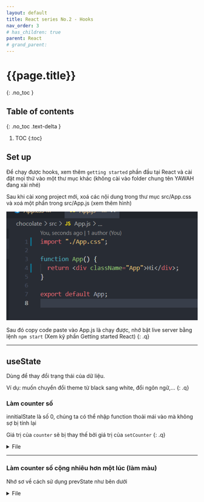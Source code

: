 ```yaml
---
layout: default
title: React series No.2 - Hooks
nav_order: 3
# has_children: true
parent: React
# grand_parent:
---
```


<!-- markdownlint-disable MD025-->
# {{page.title}}
{: .no_toc }

## Table of contents
{: .no_toc .text-delta }

1. TOC
{:toc}
<!-- markdownlint-enable MD025-->

## Set up

Để chạy được hooks, xem thêm `getting started` phần đầu tại React và cài đặt mọi thứ vào một thư mục khác (không cài vào folder chung tên YAWAH đang xài nhé)

Sau khi cài xong project mới, xoá các nội dung trong thư mục src/App.css và xoá một phần trong src/App.js (xem thêm hình)

![><](https://raw.githubusercontent.com/FTU2-Student-Association/official-materials/gh-pages/assets/images/react-series-no2/Wed-22-Dec-2021-20-57-56.png)

Sau đó copy code paste vào App.js là chạy được, nhớ bật live server bằng lệnh `npm start` (Xem kỹ phần Getting started React)
{: .q}

---

## useState

Dùng để thay đổi trạng thái của dữ liệu.

Ví dụ: muốn chuyển đổi theme từ black sang white, đổi ngôn ngữ,...
{: .q}

### Làm counter số

innitialState là số 0, chúng ta có thể nhập function thoải mái vào mà không sợ bị tính lại

Giá trị của `counter` sẽ bị thay thế bởi giá trị của `setCounter`
{: .q}

<!-- ! -->
<details markdown="block">
  <summary>
    File
  </summary>
```html
import "./App.css"
import { useState } from "react"
function App() {
    const [counter, setCounter] = useState(0)
    // Thử double dòng setCounter xem chúng ta có thể cộng
    // 2 lần liên tiếp không?
    const handleClick = () => {
        setCounter(counter + 1)
    }
    return (
        <div id="wrapper">
            <h1>{counter}</h1>
            <button onClick={handleClick}>Click me</button>
        </div>
    )
}
export default App
```

</details>

---

### Làm counter số cộng nhiêu hơn một lúc (làm màu)

Nhớ sơ về cách sử dụng prevState như bên dưới

<!-- ! -->
<details markdown="block">
  <summary>
    File
  </summary>
```html
import "./App.css"
import { useState } from "react"
function App() {
    const [counter, setCounter] = useState(0)
    const handleClick = () => {
        setCounter((prevState) => prevState + 1)
        setCounter((prevState) => prevState + 1)
    }
    return (
        <div id="wrapper">
            <h1>{counter}</h1>
            <button onClick={handleClick}>Click me</button>
        </div>
    )
}
export default App
```

---

## Two-way binding

### Làm một bộ random quà

<!-- ! -->
<details markdown="block">
  <summary>
    File
  </summary>
```html
import "./App.css"
import { useState } from "react"
function App() {
    const [gift, setGift] = useState("Nhấn vào để nhận quà")
    const gifts = ["money", "bear", "nothing", "task"]
    function handleClick() {
        setGift(gifts[Math.floor(Math.random() * gifts.length)])
    }
    return (
        <div id="wrapper">
            <h1>{gift}</h1>
            <button onClick={handleClick}>Click me</button>
        </div>
    )
}
export default App
```

---

### One way binding

Phần này bật Console lên xem nhé

<!-- ! -->
<details markdown="block">
  <summary>
    File
  </summary>
```html
import "./App.css"
import { useState } from "react"
function App() {
    const [frominput, setFrominput] = useState("")
    console.log(frominput)
    return (
        <div id="wrapper">
            <input
                type="text"
                onChange={(e) => setFrominput(e.target.value)}
                placeholder="Nhớ bật console xem"
            />
        </div>
    )
}
export default App
```

---

### Cách ép React two-way binding

<!-- ! -->
<details markdown="block">
  <summary>
    File
  </summary>
```html
a
```

---

### Cách tạo ra button radio

<!-- ! -->
<details markdown="block">
  <summary>
    File
  </summary>
```html
import "./App.css"
import { useState } from "react"
const btnList = [
    {
        name: "Đây là một",
    },
    {
        name: "Đây là hai",
    },
    {
        name: "Đây là ba",
    },
]
function App() {
    const [check, setCheck] = useState()
    console.log(check)
    function handleClick() {
        console.log({ id: check })
    }
    return (
        <div id="wrapper">
            {btnList.map((btn, index) => {
                return (
                    <div key={index}>
                        <input
                            type="radio"
                            checked={check === index}
                            onChange={(e) => setCheck(index)}
                        />
                        {btn.name}
                    </div>
                )
            })}
            <button onClick={handleClick}>Register</button>
        </div>
    )
}
export default App
```

---

### Cách tạo ra checklist

<!-- ! -->
<details markdown="block">
  <summary>
    File
  </summary>
```html
import "./App.css"
import { useState } from "react"
const btnList = [
    {
        name: "Đây là một",
    },
    {
        name: "Đây là hai",
    },
    {
        name: "Đây là ba",
    },
]
function App() {
    const [check, setCheck] = useState([])
    function handleCheck(index) {
        setCheck((prev) => {
            let isCheck = prev.includes(index)
            if (isCheck) {
                return prev.filter((varr) => varr !== index)
            } else {
                return [...prev, index]
            }
        })
    }
    console.log(check)
    function handleClick() {
        console.log({ id: check })
    }
    return (
        <div id="wrapper">
            {btnList.map((btn, index) => {
                return (
                    <div key={index}>
                        <input
                            type="checkbox"
                            checked={check.includes(index)}
                            onChange={() => handleCheck(index)}
                        />
                        {btn.name}
                    </div>
                )
            })}
            <button onClick={handleClick}>Register</button>
        </div>
    )
}
export default App
```

---

### Check list baby

<!-- ! -->
<details markdown="block">
  <summary>
    File
  </summary>
```html
import "./App.css"
import { useState } from "react"
function App() {
    const [list, setList] = useState([])
    const [show, setShow] = useState(
        JSON.parse(localStorage.getItem("list")) ?? []
    )
    console.log(list)
    function handleClick() {
        console.log(list)
        setShow((prev) => {
            const toLocal = [...prev, list]
            localStorage.setItem("list", JSON.stringify(toLocal))
            console.log(toLocal)
            return toLocal
        })
        setList("")
    }
    function HandleShow() {
        return show.map((iShow, index) => {
            return (
                <div key={index}>
                    <li>{iShow}</li>
                    <span>Delete</span>
                </div>
            )
        })
    }
    return (
        <div id="wrapper">
            <input
                type="text"
                value={list}
                onChange={(e) => setList(e.target.value)}
            />
            <button onClick={handleClick}>Register</button>
            <ul>
                <HandleShow />
            </ul>
        </div>
    )
}
export default App
```

---

## useEffect

Có 3 trường hợp sử dụng
Tính chất chung:

1. Callback luôn được gọi sau khi component mounted
2. Cleanup function luôn được gọi trước khi component unmounted
3. Cleanup function luôn được gọi trước khi callback được gọi (trừ lần mounted)

### Trường hợp 1: useEffect (callback)

Tính chất thêm:

- Gọi callback mỗi khi component re-render
- Gọi callback sau khi component được thêm vào DOM

Do vậy khi làm form input sẽ bị gọi callback liên tục (nên ít được dùng)
{: .q}

<!-- ! -->
<details markdown="block">
  <summary>
    File
  </summary>
```html
a
```

---

### Trường hợp 2: useEffect (callback,[])

Tính chất thêm:

- Chỉ gọi callback 1 lần sau khi component mounted

Nên sử dụng để fetch một lần render ra giao diện
{: .q}

<!-- ! -->
<details markdown="block">
  <summary>
    File
  </summary>
```html
import { useEffect, useState } from "react"
function Content() {
    const [newInput, setNewInput] = useState("")
    const [posts, setPosts] = useState([])
    useEffect(() => {
        fetch("https://jsonplaceholder.typicode.com/posts")
            .then((data) => data.json())
            .then((data) => setPosts(data))
    }, [])
    return (
        <div>
            <input
                value={newInput}
                type="text"
                onChange={(e) => setNewInput(e.target.value)}
            />
            <ul>
                {posts.map((post) => (
                    <li>{post.title}</li>
                ))}
            </ul>
        </div>
    )
}
export { Content }
```

---

## Trường hợp 3: useEffect (callback,[dependencies])

Tính chất thêm:

- Callback được gọi lại mỗi khi dependencies thay đổi

<!-- ! -->
<details markdown="block">
  <summary>
    File
  </summary>
```html
import { useEffect, useState } from "react"
const btnType = ["posts", "comments", "albums"]
function Content() {
    const [newInput, setNewInput] = useState("")
    const [posts, setPosts] = useState([])
    const [toBtn, setToBtn] = useState("posts")
    useEffect(() => {
        fetch(`https://jsonplaceholder.typicode.com/${toBtn}`)
            .then((data) => data.json())
            .then((data) => setPosts(data))
    }, [toBtn])
    console.log(toBtn)
    return (
        <div>
            <div>
                {btnType.map((type, index) => (
                    <button
                        style={
                            toBtn === type
                                ? { color: "red", backgroundColor: "black" }
                                : {}
                        }
                        onClick={() => setToBtn(type)}
                        key={index}
                    >
                        {type}
                    </button>
                ))}
            </div>
            <input
                value={newInput}
                type="text"
                onChange={(e) => setNewInput(e.target.value)}
            />
            <ul>
                {posts.map((post, index) => (
                    <li key={index}>{post.title || post.name}</li>
                ))}
            </ul>
        </div>
    )
}
export { Content }
```

---

### useEffect() with DOM events

Sử dụng add và remove để handle event tránh rò rỉ bộ nhớ

<!-- ! -->
<details markdown="block">
  <summary>
    File
  </summary>
```html
import { useEffect, useState } from "react"
const btnType = ["posts", "comments", "albums"]
function Content() {
    const [newInput, setNewInput] = useState("")
    const [posts, setPosts] = useState([])
    const [toBtn, setToBtn] = useState("posts")
    const [showGoToTop, setShowGoToTop] = useState(false)
    useEffect(() => {
        fetch(`https://jsonplaceholder.typicode.com/${toBtn}`)
            .then((data) => data.json())
            .then((data) => setPosts(data))
    }, [toBtn])
    useEffect(() => {
        function handleScroll() {
            setShowGoToTop(window.scrollY > 200)
        }
        window.addEventListener("scroll", handleScroll)
        console.log("AddEventListener")
        return () => {
            window.removeEventListener("scroll", handleScroll)
            console.log("RemoveEventListener")
        }
    }, [])
    console.log(toBtn)
    return (
        <div>
            <div>
                {btnType.map((type, index) => (
                    <button
                        style={
                            toBtn === type
                                ? { color: "red", backgroundColor: "black" }
                                : {}
                        }
                        onClick={() => setToBtn(type)}
                        key={index}
                    >
                        {type}
                    </button>
                ))}
            </div>
            <input
                value={newInput}
                type="text"
                onChange={(e) => setNewInput(e.target.value)}
            />
            <ul>
                {posts.map((post, index) => (
                    <li key={index}>{post.title || post.name}</li>
                ))}
            </ul>
            {showGoToTop && (
                <div style={{ position: "fixed", right: "5px", bottom: "5px" }}>
                    Go to top
                </div>
            )}
        </div>
    )
}
export { Content }
```

---

### useEffect() with timer functions

<!-- ! -->
<details markdown="block">
  <summary>
    File
  </summary>
```html
import { useEffect, useState } from "react"
function Content() {
    const [countdown, setCountdown] = useState(180)
    useEffect(() => {
        const setId = setInterval(() => {
            setCountdown((prev) => prev - 1)
        }, 1000)
        return () => {
            clearInterval(setId)
        }
    }, [])
    return <div>{countdown}</div>
}
export { Content }
```

---

### useEffect() with preview avatar

<!-- ! -->
<details markdown="block">
  <summary>
    File
  </summary>
```html
import { useEffect, useState } from "react"
function Content() {
    const [previewImage, setPreviewImage] = useState()
    useEffect(() => {
        return () => {
            URL.revokeObjectURL(previewImage)
        }
    }, [previewImage])
    function handleImage(e) {
        setPreviewImage(URL.createObjectURL(e.target.files[0]))
    }
    return (
        <div>
            <input type="file" onChange={handleImage} />
            <div>
                {previewImage && <img src={previewImage} alt="Nothing" />}
            </div>
        </div>
    )
}
export { Content }
```

</details>

---

### useEffect() with fake Chat App

<!-- ! -->
<details markdown="block">
  <summary>
    Tại index
  </summary>
```html
import React from "react"
import ReactDOM from "react-dom"
import "./index.css"
import App from "./App"
import reportWebVitals from "./reportWebVitals"
// Fake comments
function emitComments(id) {
    setInterval(() => {
        window.dispatchEvent(
            new CustomEvent(`lesson-${id}`, {
                detail: `Nội dung comment của lesson: ${id}`,
            })
        )
    }, 2000)
}
emitComments(1)
emitComments(2)
emitComments(3)
ReactDOM.render(
    <React.StrictMode>
        <App />
    </React.StrictMode>,
    document.getElementById("root")
)
// If you want to start measuring performance in your app, pass a function
// to log results (for example: reportWebVitals(console.log))
// or send to an analytics endpoint. Learn more: <https://bit.ly/CRA-vitals>
reportWebVitals()
```

---

<!-- ! -->
<details markdown="block">
  <summary>
    Tại App
  </summary>
```html
import { useEffect, useState } from "react"
const courseList = [
    {
        id: 1,
        name: "Hello world",
    },
    {
        id: 2,
        name: "Hello noon",
    },
    {
        id: 3,
        name: "Hello night",
    },
]
function Content() {
    const [channel, setChannel] = useState(1)
    function handleClick(id) {
        setChannel(id)
    }
    useEffect(() => {
        function handleComment({ detail }) {
            console.log({ detail })
        }
        window.addEventListener(`lesson-${channel}`, handleComment)
        return () => {
            window.removeEventListener(`lesson-${channel}`, handleComment)
        }
    }, [channel])
    function DeployCourseList() {
        // console.log(courseList)
        return courseList.map((course) => (
            <li
                key={course.id}
                onClick={() => handleClick(course.id)}
                style={course.id === channel ? { color: "red" } : {}}
            >
                {course.name}
            </li>
        ))
    }
    return (
        <div>
            <DeployCourseList />
        </div>
    )
}
export { Content }
```

---

## Template

<!-- ! -->
<details markdown="block">
  <summary>
    File
  </summary>
```html
a
```

</details>
